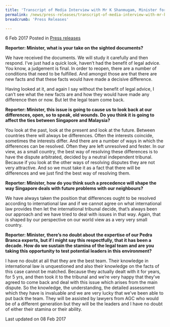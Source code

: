 ```yaml
---
title: 'Transcript of Media Interview with Mr K Shanmugam, Minister for Home Affairs and Minister for Law, on Pedra Branca on 5 February 2017'
permalink: /news/press-releases/transcript-of-media-interview-with-mr-k-shanmugam--minister-for-
breadcrumb: 'Press Releases'

---
```



6 Feb 2017 Posted in [Press releases](/news/press-releases)

**Reporter: Minister, what is your take on the sighted documents?**

We have received the documents. We will study it carefully and then respond. I’ve just had a quick look, haven’t had the benefit of legal advice. You know, a judgement is final. In order to reopen, there are a number of conditions that need to be fulfilled. And amongst those are that there are new facts and that these facts would have made a decisive difference.

Having looked at it, and again I say without the benefit of legal advice, I can’t see what the new facts are and how they would have made any difference then or now. But let the legal team come back.

**Reporter:    Minister, this issue is going to cause us to look back at our differences, open, so to speak, old wounds. Do you think it is going to affect the ties between Singapore and Malaysia?**


You look at the past, look at the present and look at the future. Between countries there will always be differences. Often the interests coincide, sometimes the interests differ. And there are a number of ways in which the differences can be resolved. Often they are left unresolved and fester. In our view, as a small country, the best way of resolving these differences is to have the dispute arbitrated, decided by a neutral independent tribunal. Because if you look at the other ways of resolving disputes they are not very attractive. And so we must take it as a fact that there will be differences and we just find the best way of resolving them.


 

**Reporter:    Minister, how do you think such a precedence will shape the way Singapore deals with future problems with our neighbours?**

 

We have always taken the position that differences ought to be resolved according to international law and if we cannot agree on what international law provides then let the international tribunal decide, that’s always been our approach and we have tried to deal with issues in that way. Again, that is shaped by our perspective on our world view as a very very small country.


 

**Reporter:    Minister, there’s no doubt about the expertise of our Pedra Branca experts, but if I might say this respectfully, that it has been a decade. How do we sustain the stamina of the legal team and are you taking this opportunity to test potential leaders in this environment?**

 

I have no doubt at all that they are the best team. Their knowledge in international law is unquestioned and also their knowledge on the facts of this case cannot be matched. Because they actually dealt with it for years, for 5 yrs, and then took it to the tribunal and we’re very happy that they’ve agreed to come back and deal with this issue which arises from the main dispute. So the knowledge, the understanding, the detailed assessment which they have is invaluable and we are very lucky that we’ve been able to put back the team. They will be assisted by lawyers from AGC who would be of a different generation but they will be the leaders and I have no doubt of either their stamina or their ability.


<p class="right-side-updated">Last updated on 08 Feb 2017</p>


